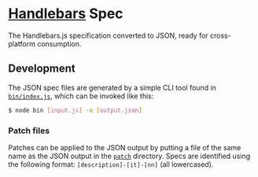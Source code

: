 # [Handlebars](http://handlebarsjs.com) Spec

The Handlebars.js specification converted to JSON, ready for cross-platform consumption.

## Development

The JSON spec files are generated by a simple CLI tool found in [`bin/index.js`](bin/index.js), which can be invoked like this:

```sh
$ node bin [input.js] -o [output.json]
```
### Patch files

Patches can be applied to the JSON output by putting a file of the same name as the JSON output in the [`patch`](patch) directory. Specs are identified using the following format: `[description]-[it]-[nn]` (all lowercased).
